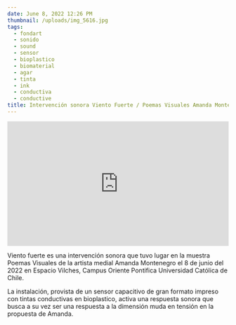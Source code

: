 ```yaml
---
date: June 8, 2022 12:26 PM
thumbnail: /uploads/img_5616.jpg
tags:
  - fondart
  - sonido
  - sound
  - sensor
  - bioplastico
  - biomaterial
  - agar
  - tinta
  - ink
  - conductiva
  - conductive
title: Intervención sonora Viento Fuerte / Poemas Visuales Amanda Montenegro
---
```

<div style="padding:56.25% 0 0 0;position:relative;"><iframe src="https://player.vimeo.com/video/731858601?h=d3b7c2afac&amp;badge=0&amp;autopause=0&amp;player_id=0&amp;app_id=58479" frameborder="0" allow="autoplay; fullscreen; picture-in-picture" allowfullscreen style="position:absolute;top:0;left:0;width:100%;height:100%;" title="Intervenci&amp;oacute;n &amp;quot;Viento Fuerte&amp;quot; en muestra &amp;quot;Poemas Visuales&amp;quot; de Amanda Montenegro."></iframe></div><script src="https://player.vimeo.com/api/player.js"></script>

Viento fuerte es una intervención sonora que tuvo lugar en la muestra Poemas Visuales de la artista medial Amanda Montenegro el 8 de junio del 2022 en Espacio Vilches, Campus Oriente Pontifica Universidad Católica de Chile.

La instalación, provista de un sensor capacitivo de gran formato impreso con tintas conductivas en bioplastico, activa una respuesta sonora que busca a su vez ser una respuesta a la dimensión muda en tensión en la propuesta de Amanda.
